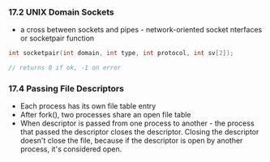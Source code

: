 ### 17.2 UNIX Domain Sockets

* a cross between sockets and pipes - network-oriented socket nterfaces or socketpair function

```c
int socketpair(int domain, int type, int protocol, int sv[2]);

// returns 0 if ok, -1 on error
```

### 17.4 Passing File Descriptors

* Each process has its own file table entry
* After fork(), two processes share an open file table
* When descriptor is passed from one process to another - the process that passed the descriptor closes the descriptor. Closing the descriptor doesn't close the file, because if the descriptor is open by another process, it's considered open. 
